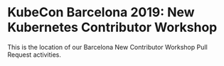 # KubeCon Barcelona 2019: New Kubernetes Contributor Workshop

This is the location of our Barcelona New Contributor Workshop Pull Request activities.

